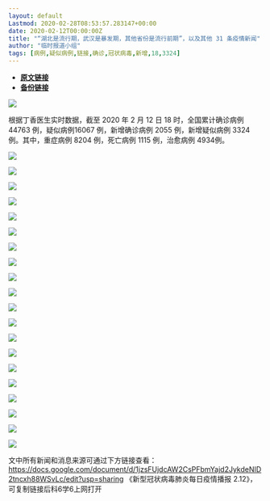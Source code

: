 ```yaml
---
layout: default
Lastmod: 2020-02-28T08:53:57.283147+00:00
date: 2020-02-12T00:00:00Z
title: "“湖北是流行期，武汉是暴发期，其他省份是流行前期”，以及其他 31 条疫情新闻"
author: "临时报道小组"
tags: [病例,疑似病例,链接,确诊,冠状病毒,新增,18,3324]
---
```


* [**原文链接**](http://mp.weixin.qq.com/s?__biz=MzA5OTgwNTQwMA==&mid=2247483789&idx=1&sn=c0b59cd50ce570b85abe9b9cb9e5975f&chksm=90fdf03aa78a792c91974727b1843bee6a2d0c925c4c20c64d95d9a38f577cbb547a687bc1ee#rd)
* [**备份链接**](http://archive.ph/b5hf7)


![](/images/post/b01db0672bfc23752016586ccbbe04f6.jpg)

根据丁香医生实时数据，截至 2020 年 2 月 12 日 18 时，全国累计确诊病例 44763 例，疑似病例16067 例，新增确诊病例 2055 例，新增疑似病例 3324 例。其中，重症病例 8204 例，死亡病例 1115 例，治愈病例 4934例。

![](/images/post/03cae42766a532ca16ff0316e86b0d16.jpg)

![](/images/post/1171d16c0d9aa76d6b594a4ac79dac5d.jpg)

![](/images/post/fe46598c7e98b4d79475086ffb91cab6.jpg)

![](/images/post/b5109a3a725f1cf6e365cfb86ec20f07.jpg)

![](/images/post/d3416d7c085d7a71944f7ca61473dcf4.jpg)

![](/images/post/0b0ff001b4addcd9da70dfa494446766.jpg)

![](/images/post/b7ba27e9bcaf828bd7abb226bc55e404.jpg)

![](/images/post/bf51bf3ca6418bb3ee5604cc1aa14fa6.jpg)

![](/images/post/ae28e5e1def06fd2a74e83825b160e7e.jpg)

![](/images/post/27a2e5aa3bd506be6fd215cc2da80a60.jpg)

![](/images/post/7ab1c6181e3affddf3fd899559abd472.jpg)

![](/images/post/1229e1e58c8c7c740072a553f5334998.jpg)

![](/images/post/a141d340a6781fbd2c13143d0f329dd6.jpg)

![](/images/post/382bf97c20b95f234a099fbb439cf2ad.jpg)

![](/images/post/48f584235ffda7c24aec243f7d068418.jpg)

![](/images/post/d639635c714c977f2ea649cc35a1858f.jpg)

![](/images/post/e0aa3e3ab51fd51883ed1435f3a4b331.jpg)

![](/images/post/aba46d0989d140022f456613c6548883.jpg)

![](/images/post/bda3fc3950304f4e8537bbb4fea4fb96.jpg)

![](/images/post/e3f531b9bc383d1a29b19c5e954aa78e.jpg)

文中所有新闻和消息来源可通过下方链接查看：https://docs.google.com/document/d/1jzsFUjdcAW2CsPFbmYajd2JykdeNID2tncxh88WSvLc/edit?usp=sharing 《新型冠状病毒肺炎每日疫情播报 2.12》，可复制链接后科6学6上网打开


